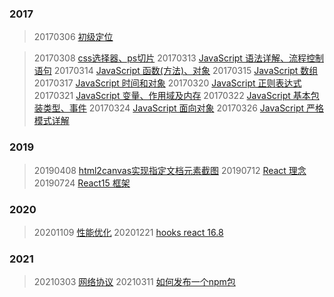 ### 2017

> 20170306 [初级定位](/category/20170306.md)

> 20170308 [css选择器、ps切片](/category/20170308.md)
> 20170313 [JavaScript 语法详解、流程控制语句](/category/20170313.md)
> 20170314 [JavaScript 函数(方法)、对象](/category/20170314.md)
> 20170315 [JavaScript 数组](/category/20170315.md)
> 20170317 [JavaScript 时间和对象](/category/20170317.md)
> 20170320 [JavaScript 正则表达式](/category/20170320.md)
> 20170321 [JavaScript 变量、作用域及内存](/category/20170321.md)
> 20170322 [JavaScript 基本包装类型、事件](/category/20170322.md)
> 20170324 [JavaScript 面向对象](/category/20170324.md)
> 20170326 [JavaScript 严格模式详解](/category/20170326.md)

### 2019

> 20190408 [html2canvas实现指定文档元素截图](/category/20190408.md)
> 20190712 [React 理念](/category/20190712.md)
> 20190724 [React15 框架](/category/20190724.md)

### 2020

> 20201109 [性能优化](/category/20201109.md)
> 20201221 [hooks react 16.8](/category/20201221.md)

### 2021

> 20210303 [网络协议](/category/20210303.md)
> 20210311 [如何发布一个npm包](/category/20210311.md)


